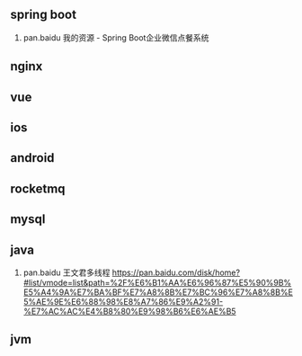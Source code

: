 ## spring boot
1. pan.baidu  我的资源 - Spring Boot企业微信点餐系统



## nginx



## vue




## ios 




## android




## rocketmq




## mysql



## java 
1. pan.baidu  王文君多线程 https://pan.baidu.com/disk/home?#list/vmode=list&path=%2F%E6%B1%AA%E6%96%87%E5%90%9B%E5%A4%9A%E7%BA%BF%E7%A8%8B%E7%BC%96%E7%A8%8B%E5%AE%9E%E6%88%98%E8%A7%86%E9%A2%91-%E7%AC%AC%E4%B8%80%E9%98%B6%E6%AE%B5


## jvm








